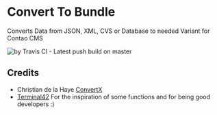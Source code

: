 # Convert To Bundle
Converts Data from JSON, XML, CVS or Database to needed Variant for Contao CMS

![by Travis CI - Latest push build on master](https://travis-ci.org/pdir/convert-to-bundle.svg?branch=master)

## Credits
- Christian de la Haye [ConvertX](https://github.com/delahaye/convertx)
- [Terminal42](https://github.com/terminal42) For the inspiration of some functions and for being good developers :)

